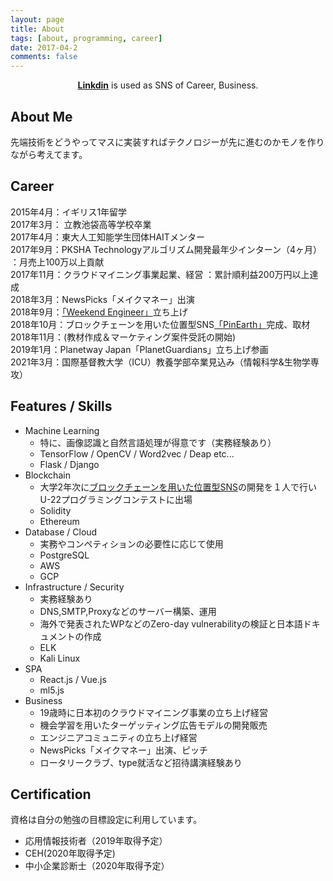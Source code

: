 ```yaml
---
layout: page
title: About 
tags: [about, programming, career]
date: 2017-04-2
comments: false
---
```

    
<center>
<a href="www.linkedin.com/in/ahpjop"><b>Linkdin</b></a> is used as SNS of Career, Business.
</center>
  

## About Me
先端技術をどうやってマスに実装すればテクノロジーが先に進むのかモノを作りながら考えてます。  

## Career
  
2015年4月：イギリス1年留学  
2017年3月： 立教池袋高等学校卒業  
2017年4月：東大人工知能学生団体HAITメンター  
2017年9月：PKSHA Technologyアルゴリズム開発最年少インターン（4ヶ月） ：月売上100万以上貢献  
2017年11月：クラウドマイニング事業起業、経営 ：累計順利益200万円以上達成  
2018年3月：NewsPicks「メイクマネー」出演  
2018年9月：[「Weekend Engineer」]( https://seven0525.github.io/we/)立ち上げ  
2018年10月：ブロックチェーンを用いた位置型SNS[「PinEarth」](https://github.com/seven0525/pinearth)完成、取材  
2018年11月：(教材作成＆マーケティング案件受託の開始)　　  
2019年1月：Planetway Japan「PlanetGuardians」立ち上げ参画    
2021年3月：国際基督教大学（ICU）教養学部卒業見込み（情報科学&生物学専攻）    


## Features / Skills
* Machine Learning
	* 特に、画像認識と自然言語処理が得意です（実務経験あり）
	* TensorFlow / OpenCV / Word2vec / Deap etc...
	* Flask  /  Django
* Blockchain
	* 大学2年次に[ブロックチェーンを用いた位置型SNS](https://github.com/seven0525/pinearth)の開発を１人で行いU-22プログラミングコンテストに出場
	* Solidity
	* Ethereum
* Database / Cloud
	* 実務やコンペティションの必要性に応じて使用
	* PostgreSQL
	* AWS
	* GCP
* Infrastructure / Security
	* 実務経験あり
	* DNS,SMTP,Proxyなどのサーバー構築、運用
	* 海外で発表されたWPなどのZero-day vulnerabilityの検証と日本語ドキュメントの作成
	* ELK
	* Kali Linux
* SPA
	* React.js / Vue.js
	* ml5.js
* Business
	* 19歳時に日本初のクラウドマイニング事業の立ち上げ経営
	* 機会学習を用いたターゲッティング広告モデルの開発販売
	* エンジニアコミュニティの立ち上げ経営
	* NewsPicks「メイクマネー」出演、ピッチ
	* ロータリークラブ、type就活など招待講演経験あり
	



## Certification
資格は自分の勉強の目標設定に利用しています。  

* 応用情報技術者（2019年取得予定）
* CEH(2020年取得予定)
* 中小企業診断士（2020年取得予定）

   


   	  

